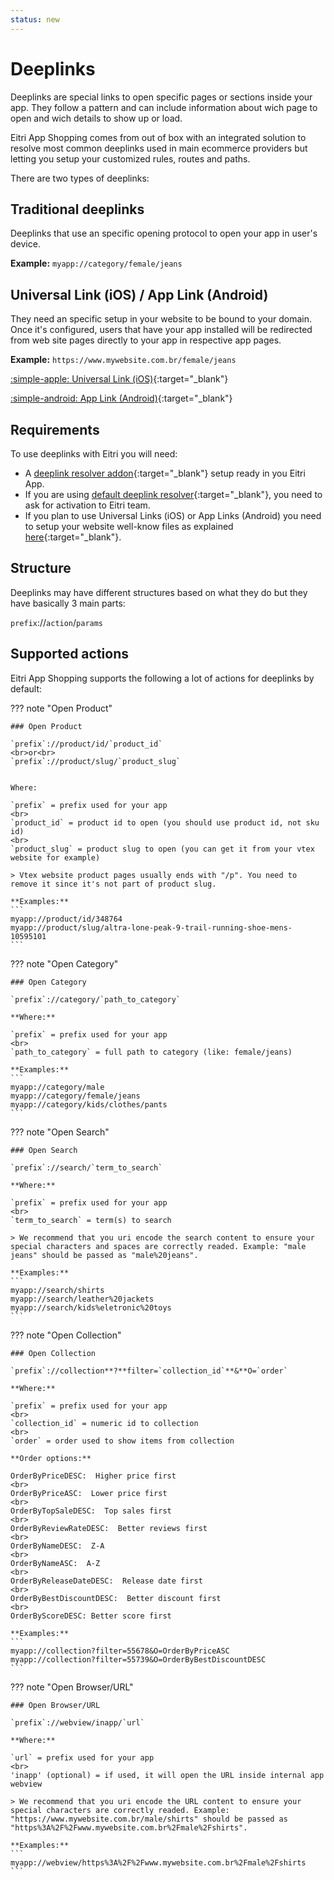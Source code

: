 ```yaml
---
status: new
---
```


# Deeplinks

Deeplinks are special links to open specific pages or sections inside your app. They follow a pattern and can include information about wich page to open and wich details to show up or load.

Eitri App Shopping comes from out of box with an integrated solution to resolve most common deeplinks used in main ecommerce providers but letting you setup your customized rules, routes and paths.

There are two types of deeplinks:

## Traditional deeplinks

Deeplinks that use an specific opening protocol to open your app in user's device.

**Example:**
`myapp://category/female/jeans`

## Universal Link (iOS) / App Link (Android)

They need an specific setup in your website to be bound to your domain. Once it's configured, users that have your app installed will be redirected from web site pages directly to your app in respective app pages.


**Example:**
`https://www.mywebsite.com.br/female/jeans`

[:simple-apple: Universal Link (iOS)](https://developer.apple.com/documentation/xcode/supporting-universal-links-in-your-app){:target="_blank"}

[:simple-android: App Link (Android)](https://developer.android.com/training/app-links){:target="_blank"}


## Requirements

To use deeplinks with Eitri you will need:

- A [deeplink resolver addon](https://github.com/eitri-tech/eitri-shopping-addons){:target="_blank"} setup ready in you Eitri App.
- If you are using [default deeplink resolver](https://github.com/eitri-tech/eitri-shopping-addons-deeplink-resolver?tab=readme-ov-file#ativando-o-deeplink-resolver-padr%C3%A3o-para-vtex){:target="_blank"}, you need to ask for activation to Eitri team.
- If you plan to use Universal Links (iOS) or App Links (Android) you need to setup your website well-know files as explained [here](#universal-link-ios--app-link-android){:target="_blank"}.


## Structure

Deeplinks may have different structures based on what they do but they have basically 3 main parts:

`prefix`://`action`/`params`


## Supported actions

Eitri App Shopping supports the following a lot of actions for deeplinks by default:

??? note "Open Product"

    ### Open Product

    `prefix`://product/id/`product_id`
    <br>or<br>
    `prefix`://product/slug/`product_slug`


    Where:

    `prefix` = prefix used for your app
    <br>
    `product_id` = product id to open (you should use product id, not sku id)
    <br>
    `product_slug` = product slug to open (you can get it from your vtex website for example)

    > Vtex website product pages usually ends with "/p". You need to remove it since it's not part of product slug.

    **Examples:**
    ```
    myapp://product/id/348764
    myapp://product/slug/altra-lone-peak-9-trail-running-shoe-mens-10595101
    ```


??? note "Open Category"

    ### Open Category

    `prefix`://category/`path_to_category`

    **Where:**

    `prefix` = prefix used for your app
    <br>
    `path_to_category` = full path to category (like: female/jeans)

    **Examples:**
    ```
    myapp://category/male
    myapp://category/female/jeans
    myapp://category/kids/clothes/pants
    ```

??? note "Open Search"

    ### Open Search

    `prefix`://search/`term_to_search`

    **Where:**

    `prefix` = prefix used for your app
    <br>
    `term_to_search` = term(s) to search

    > We recommend that you uri encode the search content to ensure your special characters and spaces are correctly readed. Example: "male jeans" should be passed as "male%20jeans".

    **Examples:**
    ```
    myapp://search/shirts
    myapp://search/leather%20jackets
    myapp://search/kids%eletronic%20toys
    ```


??? note "Open Collection"

    ### Open Collection

    `prefix`://collection**?**filter=`collection_id`**&**O=`order`

    **Where:**

    `prefix` = prefix used for your app
    <br>
    `collection_id` = numeric id to collection
    <br>
    `order` = order used to show items from collection

    **Order options:**

    OrderByPriceDESC:  Higher price first
    <br>
    OrderByPriceASC:  Lower price first
    <br>
    OrderByTopSaleDESC:  Top sales first
    <br>
    OrderByReviewRateDESC:  Better reviews first
    <br>
    OrderByNameDESC:  Z-A
    <br>
    OrderByNameASC:  A-Z
    <br>
    OrderByReleaseDateDESC:  Release date first
    <br>
    OrderByBestDiscountDESC:  Better discount first
    <br>
    OrderByScoreDESC: Better score first

    **Examples:**
    ```
    myapp://collection?filter=55678&O=OrderByPriceASC
    myapp://collection?filter=55739&O=OrderByBestDiscountDESC
    ```

<!--
??? note "Open Brand"

    ### Open Brand

    Brand


??? note "Open Cart"

    ### Open Cart

    Cart


??? note "Open Account"

    ### Open Account
    
    Account

??? note "Open Home"

    ### Open Home

    Home

-->


??? note "Open Browser/URL"

    ### Open Browser/URL

    `prefix`://webview/inapp/`url`

    **Where:**

    `url` = prefix used for your app
    <br>
    'inapp' (optional) = if used, it will open the URL inside internal app webview

    > We recommend that you uri encode the URL content to ensure your special characters are correctly readed. Example: "https://www.mywebsite.com.br/male/shirts" should be passed as "https%3A%2F%2Fwww.mywebsite.com.br%2Fmale%2Fshirts".

    **Examples:**
    ```
    myapp://webview/https%3A%2F%2Fwww.mywebsite.com.br%2Fmale%2Fshirts
    ```

